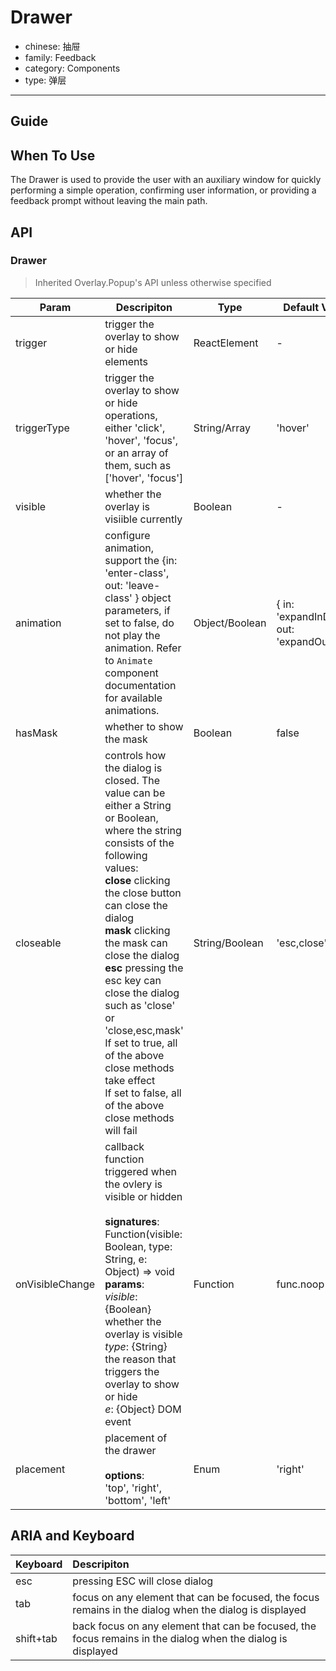 # Drawer

-   chinese: 抽屉
-   family: Feedback
-   category: Components
-   type: 弹层

---

## Guide

## When To Use

The Drawer is used to provide the user with an auxiliary window for quickly performing a simple operation, confirming user information, or providing a feedback prompt without leaving the main path.

## API

### Drawer

> Inherited Overlay.Popup's API unless otherwise specified

| Param | Descripiton  | Type  | Default Value |
| -------------------- | --------------------------------------------------------------------------------------------------------------------------------------------------------------------------------------------------------------------------------------------------- | ----------------- | --------------------------------------------------------------------------------- |
| trigger               | trigger the overlay to show or hide elements                                                                                                                                                                                    | ReactElement | -               |
| triggerType           | trigger the overlay to show or hide operations, either 'click', 'hover', 'focus', or an array of them, such as ['hover', 'focus']                                                                                                                                   | String/Array         | 'hover'         |
| visible               | whether the overlay is visiible currently                                                                                                                                                                                        | Boolean      | -               |
| animation              | configure animation, support the {in: 'enter-class', out: 'leave-class' } object parameters, if set to false, do not play the animation. Refer to `Animate` component documentation for available animations.                                                                                                                                                                                                                             | Object/Boolean | { in: 'expandInDown', out: 'expandOutUp' } |
| hasMask                | whether to show the mask                                                                                                                                                                                                                                                                                                      | Boolean        | false                                      |
| closeable            | controls how the dialog is closed. The value can be either a String or Boolean, where the string consists of the following values: <br>**close** clicking the close button can close the dialog <br>**mask** clicking the mask can close the dialog <br>**esc** pressing the esc key can close the dialog <br> such as 'close' or 'close,esc,mask'<br>If set to true, all of the above close methods take effect <br>If set to false, all of the above close methods will fail | String/Boolean    | 'esc,close'                                                                       |
| onVisibleChange       | callback function triggered when the ovlery is visible or hidden<br><br>**signatures**:<br>Function(visible: Boolean, type: String, e: Object) => void<br>**params**:<br>_visible_: {Boolean} whether the overlay is visible<br>_type_: {String} the reason that triggers the overlay to show or hide<br>_e_: {Object} DOM event | Function     | func.noop       |
| placement       | placement of the drawer <br><br>**options**:<br>'top', 'right', 'bottom', 'left'                                                                                                                                                                                     | Enum           | 'right' |

## ARIA and Keyboard

| Keyboard        | Descripiton                                       |
| :-------- | :--------------------------------------- |
| esc       | pressing ESC will close dialog                |
| tab       | focus on any element that can be focused, the focus remains in the dialog when the dialog is displayed |
| shift+tab | back focus on any element that can be focused, the focus remains in the dialog when the dialog is displayed  |
